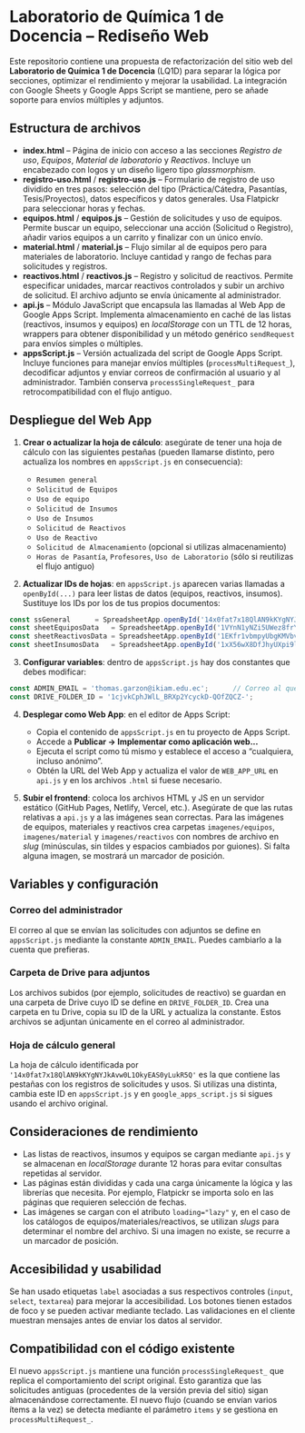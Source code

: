 # Laboratorio de Química 1 de Docencia – Rediseño Web

Este repositorio contiene una propuesta de refactorización del sitio web del **Laboratorio de Química 1 de Docencia** (LQ1D) para separar la lógica por secciones, optimizar el rendimiento y mejorar la usabilidad.  La integración con Google Sheets y Google Apps Script se mantiene, pero se añade soporte para envíos múltiples y adjuntos.

## Estructura de archivos

- **index.html** – Página de inicio con acceso a las secciones *Registro de uso*, *Equipos*, *Material de laboratorio* y *Reactivos*.  Incluye un encabezado con logos y un diseño ligero tipo *glassmorphism*.
- **registro-uso.html** / **registro-uso.js** – Formulario de registro de uso dividido en tres pasos: selección del tipo (Práctica/Cátedra, Pasantías, Tesis/Proyectos), datos específicos y datos generales.  Usa Flatpickr para seleccionar horas y fechas.
- **equipos.html** / **equipos.js** – Gestión de solicitudes y uso de equipos.  Permite buscar un equipo, seleccionar una acción (Solicitud o Registro), añadir varios equipos a un carrito y finalizar con un único envío.
- **material.html** / **material.js** – Flujo similar al de equipos pero para materiales de laboratorio.  Incluye cantidad y rango de fechas para solicitudes y registros.
- **reactivos.html** / **reactivos.js** – Registro y solicitud de reactivos.  Permite especificar unidades, marcar reactivos controlados y subir un archivo de solicitud.  El archivo adjunto se envía únicamente al administrador.
- **api.js** – Módulo JavaScript que encapsula las llamadas al Web App de Google Apps Script.  Implementa almacenamiento en caché de las listas (reactivos, insumos y equipos) en *localStorage* con un TTL de 12 horas, wrappers para obtener disponibilidad y un método genérico `sendRequest` para envíos simples o múltiples.
- **appsScript.js** – Versión actualizada del script de Google Apps Script.  Incluye funciones para manejar envíos múltiples (`processMultiRequest_`), decodificar adjuntos y enviar correos de confirmación al usuario y al administrador.  También conserva `processSingleRequest_` para retrocompatibilidad con el flujo antiguo.

## Despliegue del Web App

1. **Crear o actualizar la hoja de cálculo**: asegúrate de tener una hoja de cálculo con las siguientes pestañas (pueden llamarse distinto, pero actualiza los nombres en `appsScript.js` en consecuencia):
   - `Resumen general`
   - `Solicitud de Equipos`
   - `Uso de equipo`
   - `Solicitud de Insumos`
   - `Uso de Insumos`
   - `Solicitud de Reactivos`
   - `Uso de Reactivo`
   - `Solicitud de Almacenamiento` (opcional si utilizas almacenamiento)
   - `Horas de Pasantía`, `Profesores`, `Uso de Laboratorio` (sólo si reutilizas el flujo antiguo)

2. **Actualizar IDs de hojas**: en `appsScript.js` aparecen varias llamadas a `openById(...)` para leer listas de datos (equipos, reactivos, insumos).  Sustituye los IDs por los de tus propios documentos:

```js
const ssGeneral      = SpreadsheetApp.openById('14x0fat7x18QlAN9kKYgNYJkAvw0L1OkyEAS0yLukR5Q');
const sheetEquiposData   = SpreadsheetApp.openById('1VYnN1yNZi5UWez8frYHOH8dFC1iicV75wAa0Hcm5LuA').getSheetByName('Equipos');
const sheetReactivosData = SpreadsheetApp.openById('1EKfr1vbmpyUbgKMVbv6_lL4FuIxlPpLOaFhEeZEApSo').getSheetByName('Reactivos');
const sheetInsumosData   = SpreadsheetApp.openById('1xX56wX8DfJhyUXpi9lUBN78cQqhuEnLIPaO8ZdKlrrY').getSheetByName('Insumos');
```

3. **Configurar variables**: dentro de `appsScript.js` hay dos constantes que debes modificar:

```js
const ADMIN_EMAIL = 'thomas.garzon@ikiam.edu.ec';      // Correo al que se enviarán las notificaciones administrativas
const DRIVE_FOLDER_ID = '1cjvkCphJWlL_BRXp2YcyckD-QOfZQCZ-';                // ID de la carpeta en Drive donde se guardarán adjuntos
```

4. **Desplegar como Web App**: en el editor de Apps Script:
   - Copia el contenido de `appsScript.js` en tu proyecto de Apps Script.
   - Accede a **Publicar → Implementar como aplicación web...**
   - Ejecuta el script como tú mismo y establece el acceso a “cualquiera, incluso anónimo”.
   - Obtén la URL del Web App y actualiza el valor de `WEB_APP_URL` en `api.js` y en los archivos `.html` si fuese necesario.

5. **Subir el frontend**: coloca los archivos HTML y JS en un servidor estático (GitHub Pages, Netlify, Vercel, etc.).  Asegúrate de que las rutas relativas a `api.js` y a las imágenes sean correctas.  Para las imágenes de equipos, materiales y reactivos crea carpetas `imagenes/equipos`, `imagenes/material` y `imagenes/reactivos` con nombres de archivo en *slug* (minúsculas, sin tildes y espacios cambiados por guiones).  Si falta alguna imagen, se mostrará un marcador de posición.

## Variables y configuración

### Correo del administrador

El correo al que se envían las solicitudes con adjuntos se define en `appsScript.js` mediante la constante `ADMIN_EMAIL`.  Puedes cambiarlo a la cuenta que prefieras.

### Carpeta de Drive para adjuntos

Los archivos subidos (por ejemplo, solicitudes de reactivo) se guardan en una carpeta de Drive cuyo ID se define en `DRIVE_FOLDER_ID`.  Crea una carpeta en tu Drive, copia su ID de la URL y actualiza la constante.  Estos archivos se adjuntan únicamente en el correo al administrador.

### Hoja de cálculo general

La hoja de cálculo identificada por `'14x0fat7x18QlAN9kKYgNYJkAvw0L1OkyEAS0yLukR5Q'` es la que contiene las pestañas con los registros de solicitudes y usos.  Si utilizas una distinta, cambia este ID en `appsScript.js` y en `google_apps_script.js` si sigues usando el archivo original.

## Consideraciones de rendimiento

- Las listas de reactivos, insumos y equipos se cargan mediante `api.js` y se almacenan en *localStorage* durante 12 horas para evitar consultas repetidas al servidor.
- Las páginas están divididas y cada una carga únicamente la lógica y las librerías que necesita.  Por ejemplo, Flatpickr se importa solo en las páginas que requieren selección de fechas.
- Las imágenes se cargan con el atributo `loading="lazy"` y, en el caso de los catálogos de equipos/materiales/reactivos, se utilizan *slugs* para determinar el nombre del archivo.  Si una imagen no existe, se recurre a un marcador de posición.

## Accesibilidad y usabilidad

Se han usado etiquetas `label` asociadas a sus respectivos controles (`input`, `select`, `textarea`) para mejorar la accesibilidad.  Los botones tienen estados de foco y se pueden activar mediante teclado.  Las validaciones en el cliente muestran mensajes antes de enviar los datos al servidor.

## Compatibilidad con el código existente

El nuevo `appsScript.js` mantiene una función `processSingleRequest_` que replica el comportamiento del script original.  Esto garantiza que las solicitudes antiguas (procedentes de la versión previa del sitio) sigan almacenándose correctamente.  El nuevo flujo (cuando se envían varios ítems a la vez) se detecta mediante el parámetro `items` y se gestiona en `processMultiRequest_`.
